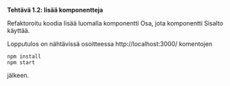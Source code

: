 **Tehtävä 1.2: lisää komponentteja**

Refaktoroitu koodia lisää luomalla komponentti Osa, jota komponentti Sisalto käyttää.

Lopputulos on nähtävissä osoitteessa http://localhost:3000/ komentojen

    npm install
    npm start

jälkeen.
